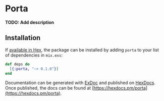 # Porta

**TODO: Add description**

## Installation

If [available in Hex](https://hex.pm/docs/publish), the package can be installed
by adding `porta` to your list of dependencies in `mix.exs`:

```elixir
def deps do
  [{:porta, "~> 0.1.0"}]
end
```

Documentation can be generated with [ExDoc](https://github.com/elixir-lang/ex_doc)
and published on [HexDocs](https://hexdocs.pm). Once published, the docs can
be found at [https://hexdocs.pm/porta](https://hexdocs.pm/porta).

